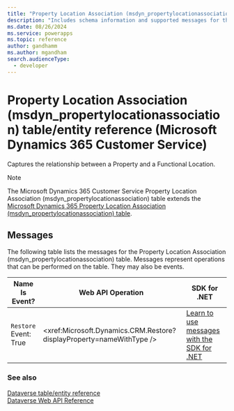 ```yaml
---
title: "Property Location Association (msdyn_propertylocationassociation) table/entity reference (Microsoft Dynamics 365 Customer Service)"
description: "Includes schema information and supported messages for the Property Location Association (msdyn_propertylocationassociation) table/entity with Microsoft Dynamics 365 Customer Service."
ms.date: 08/26/2024
ms.service: powerapps
ms.topic: reference
author: gandhamm
ms.author: mgandham
search.audienceType: 
  - developer
---
```


# Property Location Association (msdyn_propertylocationassociation) table/entity reference (Microsoft Dynamics 365 Customer Service)

Captures the relationship between a Property and a Functional Location.

> [!NOTE]
> The Microsoft Dynamics 365 Customer Service Property Location Association (msdyn_propertylocationassociation) table extends the [Microsoft Dynamics 365 Property Location Association (msdyn_propertylocationassociation) table](/dynamics365/developer/entities/msdyn_propertylocationassociation).


## Messages

The following table lists the messages for the Property Location Association (msdyn_propertylocationassociation) table.
Messages represent operations that can be performed on the table. They may also be events.

| Name <br />Is Event? |Web API Operation |SDK for .NET |
| ---- | ----- |----- |
| `Restore`<br />Event: True |<xref:Microsoft.Dynamics.CRM.Restore?displayProperty=nameWithType /> |[Learn to use messages with the SDK for .NET](/power-apps/developer/data-platform/org-service/use-messages)|





### See also

[Dataverse table/entity reference](../about-entity-reference.md)  
[Dataverse Web API Reference](/power-apps/developer/data-platform/webapi/reference/about)   

